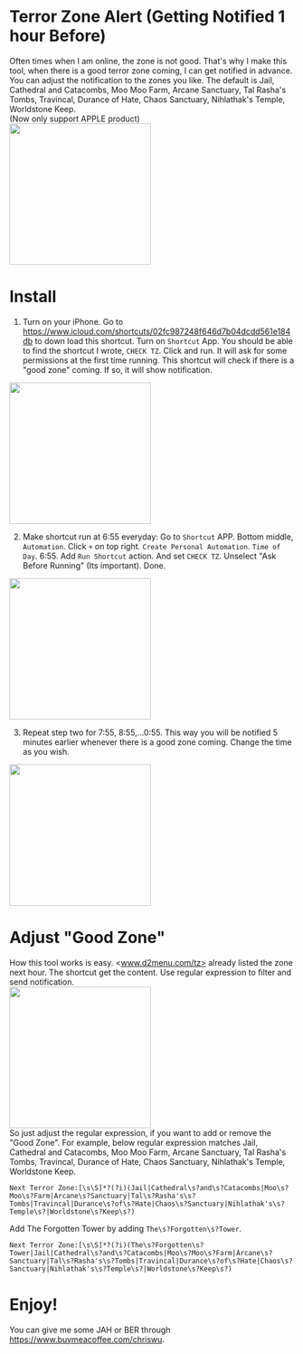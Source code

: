 # Terror Zone Alert (Getting Notified 1 hour Before)
Often times when I am online, the zone is not good. That's why I make this tool, when there is a good terror zone coming, I can get notified in advance.  
You can adjust the notification to the zones you like. The default is Jail, Cathedral and Catacombs, Moo Moo Farm, Arcane Sanctuary, Tal Rasha's Tombs, Travincal, Durance of Hate, Chaos Sanctuary, Nihlathak's Temple, Worldstone Keep.  
(Now only support APPLE product)  
<img src='notification.jpg' width='250'>

# Install
1. Turn on your iPhone. Go to <https://www.icloud.com/shortcuts/02fc987248f646d7b04dcdd561e184db> to down load this shortcut. Turn on `Shortcut` App. You should be able to find the shortcut I wrote, `CHECK TZ`. Click and run. It will ask for some permissions at the first time running. This shortcut will check if there is a "good zone" coming. If so, it will show notification.  
<img src='get-shortcut.jpg' width='250'>

2. Make shortcut run at 6:55 everyday: Go to `Shortcut` APP. Bottom middle, `Automation`. Click `+` on top right. `Create Personal Automation`. `Time of Day`. 6:55. Add `Run Shortcut` action. And set `CHECK TZ`. Unselect "Ask Before Running" (Its important). Done.  
<img src='automate-shortcut.jpg' width='250'>

3. Repeat step two for 7:55, 8:55,...0:55. This way you will be notified 5 minutes earlier whenever there is a good zone coming. Change the time as you wish.  
<img src='automate-shortcut-2.jpg' width='250'>

# Adjust "Good Zone"
How this tool works is easy. <www.d2menu.com/tz> already listed the zone next hour. The shortcut get the content. Use regular expression to filter and send notification.  
<img src='shortcut-content.jpg' width='250'>  
So just adjust the regular expression, if you want to add or remove the "Good Zone". For example, below regular expression matches Jail, Cathedral and Catacombs, Moo Moo Farm, Arcane Sanctuary, Tal Rasha's Tombs, Travincal, Durance of Hate, Chaos Sanctuary, Nihlathak's Temple, Worldstone Keep.
```
Next Terror Zone:[\s\S]*?(?i)(Jail|Cathedral\s?and\s?Catacombs|Moo\s?Moo\s?Farm|Arcane\s?Sanctuary|Tal\s?Rasha's\s?Tombs|Travincal|Durance\s?of\s?Hate|Chaos\s?Sanctuary|Nihlathak's\s?Temple\s?|Worldstone\s?Keep\s?)
```
Add The Forgotten Tower by adding `The\s?Forgotten\s?Tower`.
```
Next Terror Zone:[\s\S]*?(?i)(The\s?Forgotten\s?Tower|Jail|Cathedral\s?and\s?Catacombs|Moo\s?Moo\s?Farm|Arcane\s?Sanctuary|Tal\s?Rasha's\s?Tombs|Travincal|Durance\s?of\s?Hate|Chaos\s?Sanctuary|Nihlathak's\s?Temple\s?|Worldstone\s?Keep\s?)
```

# Enjoy!
You can give me some JAH or BER through <https://www.buymeacoffee.com/chriswu>.
